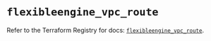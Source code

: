 # `flexibleengine_vpc_route`

Refer to the Terraform Registry for docs: [`flexibleengine_vpc_route`](https://registry.terraform.io/providers/flexibleenginecloud/flexibleengine/1.46.0/docs/resources/vpc_route).
